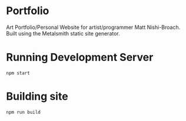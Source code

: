 # Portfolio

Art Portfolio/Personal Website for artist/programmer Matt Nishi-Broach.  Built using the Metalsmith static site generator.

# Running Development Server

```
npm start
```

# Building site

```
npm run build
```
